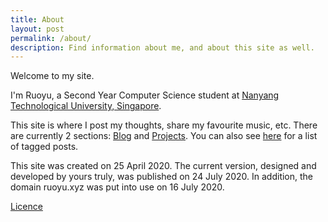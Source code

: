 ```yaml
---
title: About
layout: post
permalink: /about/
description: Find information about me, and about this site as well.
---
```


Welcome to my site.

I'm Ruoyu, a Second Year Computer Science student at [Nanyang Technological University, Singapore](https://www.ntu.edu.sg/).

This site is where I post my thoughts, share my favourite music, etc. There are currently 2 sections: [Blog](/blog/) and [Projects](/projects/). You can also see [here](/tags/) for a list of tagged posts.

This site was created on 25 April 2020. The current version, designed and developed by yours truly, was published on 24 July 2020. In addition, the domain ruoyu.xyz was put into use on 16 July 2020.

<a class="forward" href="/licence/">Licence</a>
